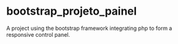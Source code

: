 # bootstrap_projeto_painel
 A project using the bootstrap framework integrating php to form a responsive control panel.
